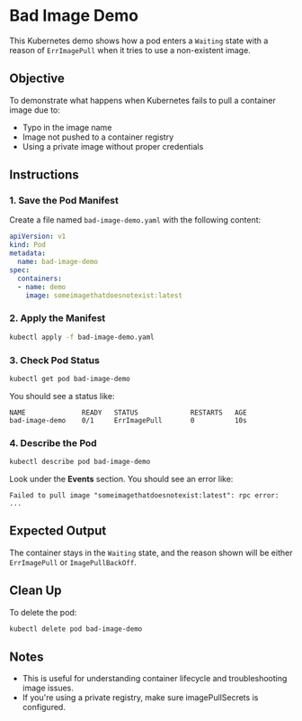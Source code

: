 # Bad Image Demo

This Kubernetes demo shows how a pod enters a `Waiting` state with a reason of `ErrImagePull` when it tries to use a non-existent image.

## Objective

To demonstrate what happens when Kubernetes fails to pull a container image due to:

- Typo in the image name
- Image not pushed to a container registry
- Using a private image without proper credentials

## Instructions

### 1. Save the Pod Manifest

Create a file named `bad-image-demo.yaml` with the following content:

```yaml
apiVersion: v1
kind: Pod
metadata:
  name: bad-image-demo
spec:
  containers:
  - name: demo
    image: someimagethatdoesnotexist:latest
```

### 2. Apply the Manifest

```bash
kubectl apply -f bad-image-demo.yaml
```

### 3. Check Pod Status

```bash
kubectl get pod bad-image-demo
```

You should see a status like:

```
NAME              READY   STATUS             RESTARTS   AGE
bad-image-demo    0/1     ErrImagePull       0          10s
```

### 4. Describe the Pod

```bash
kubectl describe pod bad-image-demo
```

Look under the **Events** section. You should see an error like:

```
Failed to pull image "someimagethatdoesnotexist:latest": rpc error: ...
```

## Expected Output

The container stays in the `Waiting` state, and the reason shown will be either `ErrImagePull` or `ImagePullBackOff`.

## Clean Up

To delete the pod:

```bash
kubectl delete pod bad-image-demo
```

## Notes

- This is useful for understanding container lifecycle and troubleshooting image issues.
- If you're using a private registry, make sure imagePullSecrets is configured.
